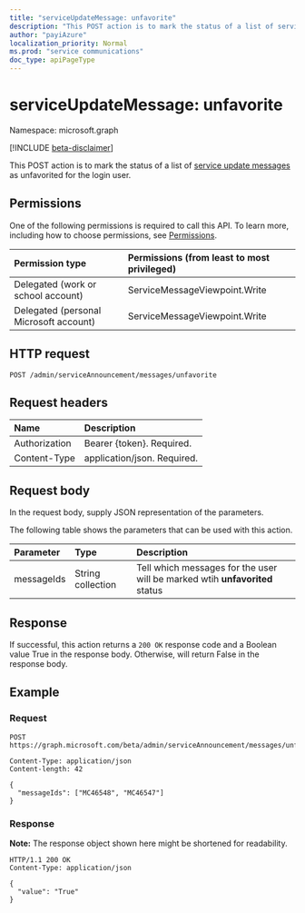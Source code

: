 ```yaml
---
title: "serviceUpdateMessage: unfavorite"
description: "This POST action is to mark the status of a list of service update messages as unfavorited for the login user."
author: "payiAzure"
localization_priority: Normal
ms.prod: "service communications"
doc_type: apiPageType
---
```


# serviceUpdateMessage: unfavorite
Namespace: microsoft.graph

[!INCLUDE [beta-disclaimer](../../includes/beta-disclaimer.md)]

This POST action is to mark the status of a list of [service update messages](../resources/serviceupdatemessage.md) as unfavorited for the login user.

## Permissions
One of the following permissions is required to call this API. To learn more, including how to choose permissions, see [Permissions](/graph/permissions-reference).

|Permission type|Permissions (from least to most privileged)|
|:---|:---|
|Delegated (work or school account)|ServiceMessageViewpoint.Write|
|Delegated (personal Microsoft account)|ServiceMessageViewpoint.Write|

## HTTP request

<!-- {
  "blockType": "ignored"
}
-->
``` http
POST /admin/serviceAnnouncement/messages/unfavorite
```

## Request headers
|Name|Description|
|:---|:---|
|Authorization|Bearer {token}. Required.|
|Content-Type|application/json. Required.|

## Request body
In the request body, supply JSON representation of the parameters.

The following table shows the parameters that can be used with this action.

|Parameter|Type|Description|
|:---|:---|:---|
|messageIds|String collection|Tell which messages for the user will be marked wtih **unfavorited** status|


## Response

If successful, this action returns a `200 OK` response code and a Boolean value True in the response body. Otherwise, will return False in the response body.

## Example

### Request
<!-- {
  "blockType": "request",
  "name": "serviceupdatemessage_unfavorite"
}
-->
``` http
POST https://graph.microsoft.com/beta/admin/serviceAnnouncement/messages/unfavorite

Content-Type: application/json
Content-length: 42

{
  "messageIds": ["MC46548", "MC46547"]
}
```

### Response
**Note:** The response object shown here might be shortened for readability.
<!-- {
  "blockType": "response",
  "truncated": true,
  "@odata.type": "Edm.Boolean"
}
-->
``` http
HTTP/1.1 200 OK
Content-Type: application/json

{
  "value": "True"
}
```

